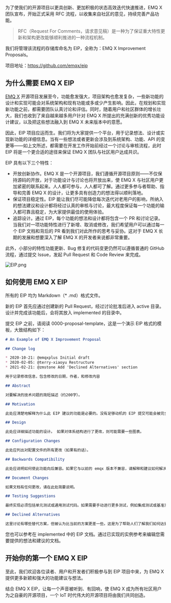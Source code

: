 为了使我们的开源项目以更具创新、更加积极的状态高效迭代快速推进，EMQ X 团队宣布，开始正式采用 RFC 流程，以收集来自社区的意见，持续完善产品功能。

> RFC（Request For Comments，请求意见稿）是一种为了保证重大特性更新和架构更改能够顺利推进的一种流程机制。



我们将管理该流程的存储库命名为 EIP，全称为：EMQ X Improvement Proposals。

项目地址：https://github.com/emqx/eip 

 

## 为什么需要 EMQ X EIP

[EMQ X](https://github.com/emqx/emqx) 开源项目发展至今，功能愈发强大，项目架构也愈发复杂，一些新功能的设计和实现可能会对系统架构和现有功能或多或少产生影响。因此，在规划和实现新功能之前，都需要团队认真讨论和评估。同时，随着用户和社区群体的增长壮大，我们也收到了来自越来越多用户针对 EMQ X 所提出的充满创新的优秀功能设计建议，以及把这些想法融入到 EMQ X 未来版本中的意愿。

因此，EIP 项目应运而生。我们将为大家提供一个平台，用于记录想法、设计或实现新功能的详细信息。当有一些想法或者更新会涉及到系统架构、功能、API 的变更等——如上文所述，都需要在开发工作开始前经过一个讨论与审核流程，此时 EIP 将是一个更合适的途径来保证 EMQ X 团队与社区用户达成共识。

EIP 具有以下三个特性：

- 开放创新协作。EMQ X 是一个开源项目，我们遵循开源项目原则——不仅保持源码的开放，对于功能设计与讨论也将开放出来，使 EMQ X 与社区用户更加紧密的联系起来。人人都可参与，人人都可了解。通过更多参与者帮助、指导和完善 EMQ X 的设计，让更多具有创造力的想法得以顺利落地。
- 保证项目稳定性。EIP 能让我们尽可能降低每次迭代对老用户的影响，所纳入的想法建议和设计都将经过认真的审核与讨论，最大程度保证每一个功能的输入都可靠且稳定，为大家提供最佳的使用体验。
- 追踪设计。通过 EIP，每个功能的想法和设计都将包含一个 PR 和讨论记录。当我们对一项功能特性进行了新增、取消或修改，我们希望用户可以通过每一个 EIP 文档和背后的 PR 看到我们对此所作的思考与妥协。这对于 EMQ X 长期的发展和想要深入了解 EMQ X 的开发者来说都非常重要。

此外，小部分的特性功能更新、Bug 修复的代码变更仍然可以遵循普通的 GitHub 流程，通过提交 Issue，发起 Pull Request 和 Code Review 来完成。

![EIP.png](https://static.emqx.net/images/8ab101eb8839f9aa419d2c5a6b1d2214.png)



## 如何使用 EMQ X EIP

所有的 EIP 均为 Markdown（* .md）格式文件。

新的 EIP 首先应通过创建新的 Pull Request，经过讨论批准后进入 active 目录。 设计并完成该功能后，会将其放入 implemented 的目录中。

提交 EIP 之前，请阅读 0000-proposal-template，这是一个演示 EIP 格式的模板，大致结构如下：

```markdown
# An Example of EMQ X Improvement Proposal

## Change log

* 2020-10-21: @emqxplus Initial draft
* 2020-02-05: @terry-xiaoyu Restructure
* 2021-02-21: @zmstone Add 'Declined Alternatives' section

用于记录修改信息，包含修改的日期，作者，和修改内容

## Abstract

对要解决的技术问题的简短描述（约200字）。

## Motivation

此处应清楚地解释为什么此 EIP 建议的功能是必要的。没有足够动机的 EIP 提交可能会被完全拒绝。

## Design

此处应详细描述功能的设计。 如果对体系结构进行了更改，则可能需要一些图表。

## Configuration Changes

此处应列出对配置文件的所有更改（如果有的话）。

## Backwards Compatibility

此处应说明如何使此功能向后兼容。如果它与以前的 emqx 版本不兼容，请解释和建议如何解决不兼容问题。

## Document Changes

如果文档有任何更改，请在此处简要说明。

## Testing Suggestions

最终实现必须包括单元测试或通用测试代码。如果需要手动进行更多测试，例如集成测试或基准测试，请在此处列出。

## Declined Alternatives

这里讨论有哪些替代方案，但被认为比当前的方案更差一些。这是为了帮助人们了解我们如何达到当前状态，防止再次进行讨论。
```



您也可以参考在 implemented 中的 EIP 文档。通过已实现的实例参考来编辑您需要提供的想法和建议的文档。



## 开始你的第一个 EMQ X EIP

至此，我们欢迎各位读者、用户和开发者们积极参与到 EIP 项目中来，为 EMQ X 提供更多新颖和强大的功能建议与想法。

结合 EMQ X EIP，让每一个声音被听到、有回响，使 EMQ X 成为所有社区用户为之自豪的开源项目，一个 IoT 时代伟大的开源项目将由我们共同创造。
